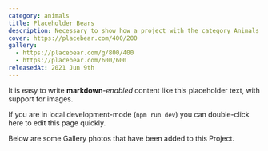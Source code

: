 ```yaml
---
category: animals
title: Placeholder Bears
description: Necessary to show how a project with the category Animals is used
cover: https://placebear.com/400/200
gallery:
  - https://placebear.com/g/800/400
  - https://placebear.com/600/600
releasedAt: 2021 Jun 9th
---
```


It is easy to write **markdown**-*enabled* content like this placeholder text, with support for images.

If you are in local development-mode (`npm run dev`) you can double-click here to edit this page quickly.

Below are some Gallery photos that have been added to this Project.

